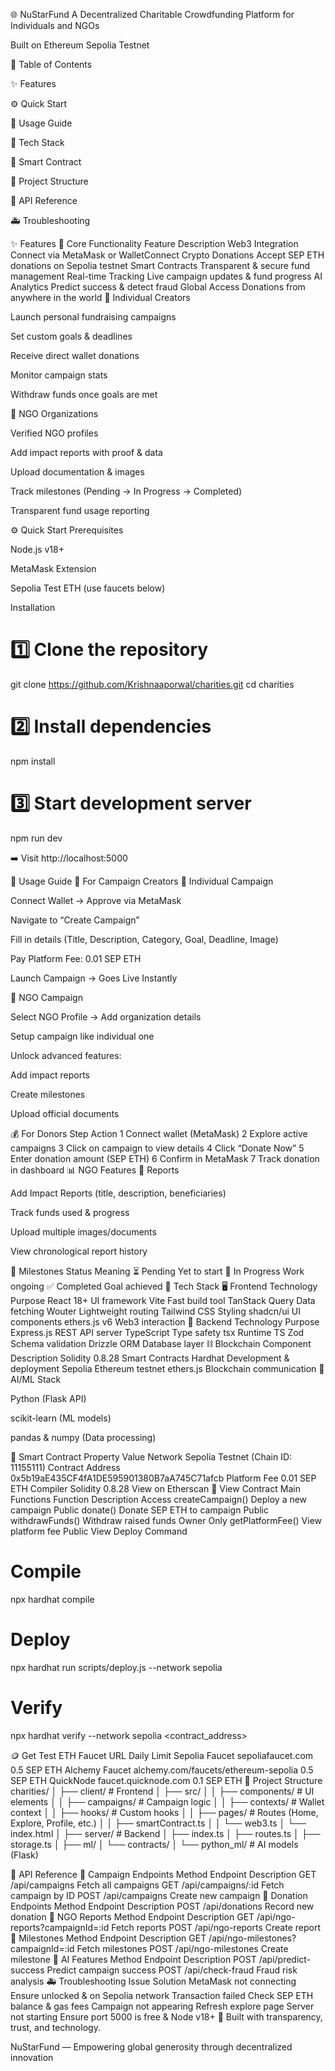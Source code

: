 🌐 NuStarFund
A Decentralized Charitable Crowdfunding Platform for Individuals and NGOs

Built on Ethereum Sepolia Testnet






📘 Table of Contents

✨ Features

⚙️ Quick Start

🧭 Usage Guide

🧩 Tech Stack

💎 Smart Contract

📁 Project Structure

🔗 API Reference

🚑 Troubleshooting

✨ Features
🚀 Core Functionality
Feature	Description
Web3 Integration	Connect via MetaMask or WalletConnect
Crypto Donations	Accept SEP ETH donations on Sepolia testnet
Smart Contracts	Transparent & secure fund management
Real-time Tracking	Live campaign updates & fund progress
AI Analytics	Predict success & detect fraud
Global Access	Donations from anywhere in the world
👤 Individual Creators

Launch personal fundraising campaigns

Set custom goals & deadlines

Receive direct wallet donations

Monitor campaign stats

Withdraw funds once goals are met

🏢 NGO Organizations

Verified NGO profiles

Add impact reports with proof & data

Upload documentation & images

Track milestones (Pending → In Progress → Completed)

Transparent fund usage reporting

⚙️ Quick Start
Prerequisites

Node.js v18+

MetaMask Extension

Sepolia Test ETH (use faucets below)

Installation
# 1️⃣ Clone the repository
git clone https://github.com/Krishnaaporwal/charities.git
cd charities

# 2️⃣ Install dependencies
npm install

# 3️⃣ Start development server
npm run dev


➡️ Visit http://localhost:5000

🧭 Usage Guide
🎯 For Campaign Creators
🧍 Individual Campaign

Connect Wallet → Approve via MetaMask

Navigate to “Create Campaign”

Fill in details (Title, Description, Category, Goal, Deadline, Image)

Pay Platform Fee: 0.01 SEP ETH

Launch Campaign → Goes Live Instantly

🏢 NGO Campaign

Select NGO Profile → Add organization details

Setup campaign like individual one

Unlock advanced features:

Add impact reports

Create milestones

Upload official documents

💰 For Donors
Step	Action
1	Connect wallet (MetaMask)
2	Explore active campaigns
3	Click on campaign to view details
4	Click “Donate Now”
5	Enter donation amount (SEP ETH)
6	Confirm in MetaMask
7	Track donation in dashboard
📊 NGO Features
🧾 Reports

Add Impact Reports (title, description, beneficiaries)

Track funds used & progress

Upload multiple images/documents

View chronological report history

🎯 Milestones
Status	Meaning
⏳ Pending	Yet to start
🔧 In Progress	Work ongoing
✅ Completed	Goal achieved
🧩 Tech Stack
🖥️ Frontend
Technology	Purpose
React 18+	UI framework
Vite	Fast build tool
TanStack Query	Data fetching
Wouter	Lightweight routing
Tailwind CSS	Styling
shadcn/ui	UI components
ethers.js v6	Web3 interaction
🧠 Backend
Technology	Purpose
Express.js	REST API server
TypeScript	Type safety
tsx	Runtime TS
Zod	Schema validation
Drizzle ORM	Database layer
⛓️ Blockchain
Component	Description
Solidity 0.8.28	Smart Contracts
Hardhat	Development & deployment
Sepolia	Ethereum testnet
ethers.js	Blockchain communication
🤖 AI/ML Stack

Python (Flask API)

scikit-learn (ML models)

pandas & numpy (Data processing)

💎 Smart Contract
Property	Value
Network	Sepolia Testnet (Chain ID: 11155111)
Contract Address	0x5b19aE435CF4fA1DE595901380B7aA745C71afcb
Platform Fee	0.01 SEP ETH
Compiler	Solidity 0.8.28
View on Etherscan	🔗 View Contract
Main Functions
Function	Description	Access
createCampaign()	Deploy a new campaign	Public
donate()	Donate SEP ETH to campaign	Public
withdrawFunds()	Withdraw raised funds	Owner Only
getPlatformFee()	View platform fee	Public View
Deploy Command
# Compile
npx hardhat compile

# Deploy
npx hardhat run scripts/deploy.js --network sepolia

# Verify
npx hardhat verify --network sepolia <contract_address>

🪙 Get Test ETH
Faucet	URL	Daily Limit
Sepolia Faucet	sepoliafaucet.com
	0.5 SEP ETH
Alchemy Faucet	alchemy.com/faucets/ethereum-sepolia
	0.5 SEP ETH
QuickNode	faucet.quicknode.com
	0.1 SEP ETH
📁 Project Structure
charities/
│
├── client/                 # Frontend
│   ├── src/
│   │   ├── components/     # UI elements
│   │   ├── campaigns/      # Campaign logic
│   │   ├── contexts/       # Wallet context
│   │   ├── hooks/          # Custom hooks
│   │   ├── pages/          # Routes (Home, Explore, Profile, etc.)
│   │   ├── smartContract.ts
│   │   └── web3.ts
│   └── index.html
│
├── server/                 # Backend
│   ├── index.ts
│   ├── routes.ts
│   ├── storage.ts
│   ├── ml/
│   └── contracts/
│
└── python_ml/              # AI models (Flask)

🔗 API Reference
🎯 Campaign Endpoints
Method	Endpoint	Description
GET	/api/campaigns	Fetch all campaigns
GET	/api/campaigns/:id	Fetch campaign by ID
POST	/api/campaigns	Create new campaign
💸 Donation Endpoints
Method	Endpoint	Description
POST	/api/donations	Record new donation
🏢 NGO Reports
Method	Endpoint	Description
GET	/api/ngo-reports?campaignId=:id	Fetch reports
POST	/api/ngo-reports	Create report
🎯 Milestones
Method	Endpoint	Description
GET	/api/ngo-milestones?campaignId=:id	Fetch milestones
POST	/api/ngo-milestones	Create milestone
🤖 AI Features
Method	Endpoint	Description
POST	/api/predict-success	Predict campaign success
POST	/api/check-fraud	Fraud risk analysis
🚑 Troubleshooting
Issue	Solution
MetaMask not connecting	Ensure unlocked & on Sepolia network
Transaction failed	Check SEP ETH balance & gas fees
Campaign not appearing	Refresh explore page
Server not starting	Ensure port 5000 is free & Node v18+
🧠 Built with transparency, trust, and technology.

NuStarFund — Empowering global generosity through decentralized innovation
